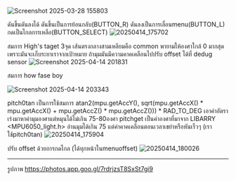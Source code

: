 ![Screenshot 2025-03-28 155803](https://github.com/user-attachments/assets/dd13fec4-c6e5-4747-83f2-dadfa637a1a8)

ดันขึ้นดันลงได้ ดันขึ้นเป็นการย้อนกลับ(BUTTON_R) ดันลงเป็นการเลื่อนmenu(BUTTON_L) กดเป็นไกลการเหลือ(BUTTON_SELECT)
![20250414_175702](https://github.com/user-attachments/assets/d0c5231b-9c5f-4d25-949b-380a70bc7f18)

สมการ High's taget 3จุด เส้นตรงกลางสามเหลียมคือ common พายามให้องศาใกล้ 0 มากสุด เพราะมันจะเก็บระยาเราจากเป้าหมาย ถ้ามุมมันมีความคาคเคลือนไปปรับ offset ได้ที่ dedug sensor
![Screenshot 2025-04-14 201831](https://github.com/user-attachments/assets/429babe4-2b87-4b79-b036-8a8eada19fbe)

สมการ how fase boy 

![Screenshot 2025-04-14 203343](https://github.com/user-attachments/assets/4355a980-b48a-4424-b2f8-f6d54c9a99fb)

pitch0tan เป็นการใช้สมการ atan2(mpu.getAccY(), sqrt(mpu.getAccX() * mpu.getAccX() + mpu.getAccZ() * mpu.getAccZ())) * RAD_TO_DEG เอาค่าอัตราเร่งมาหาค่ามุมองศาแต่หมุนได้ไม่เกิน 75-80องศา pitchget เป็นค่าองศาที่มาจาก LIBARRY <MPU6050_light.h> อ่านมุมได้เกิน 75 แต่ค่าคาคเคลือนตอนเวลาเขย่าหรือหันเร็วๆ (เราใช้pitch0tan)
![20250414_175904](https://github.com/user-attachments/assets/2d7a3707-82d2-4c6f-b73d-698c216cfd6c)

ปรับ offset ด้วยการกดไกล (ได้ทุกหน้าในmenuoffset)
![20250414_180026](https://github.com/user-attachments/assets/d73b1946-47d4-40dd-87ab-f6aea7c9565a)

****************************************************************************************************************
รูปภาพ
https://photos.app.goo.gl/7rdrjzsT8SxSt7gi9
